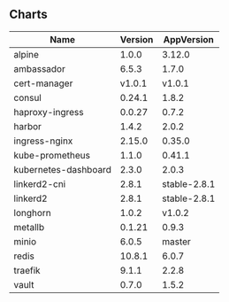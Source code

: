 ## Charts
Name | Version | AppVersion
-----|---------|-----------
alpine | 1.0.0 | 3.12.0
ambassador | 6.5.3 | 1.7.0
cert-manager | v1.0.1 | v1.0.1
consul | 0.24.1 | 1.8.2
haproxy-ingress | 0.0.27 | 0.7.2
harbor | 1.4.2 | 2.0.2
ingress-nginx | 2.15.0 | 0.35.0
kube-prometheus | 1.1.0 | 0.41.1
kubernetes-dashboard | 2.3.0 | 2.0.3
linkerd2-cni | 2.8.1 | stable-2.8.1
linkerd2 | 2.8.1 | stable-2.8.1
longhorn | 1.0.2 | v1.0.2
metallb | 0.1.21 | 0.9.3
minio | 6.0.5 | master
redis | 10.8.1 | 6.0.7
traefik | 9.1.1 | 2.2.8
vault | 0.7.0 | 1.5.2
